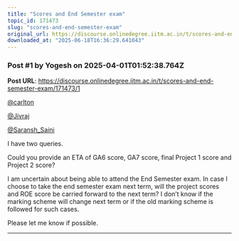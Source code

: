 ```yaml
---
title: "Scores and End Semester exam"
topic_id: 171473
slug: "scores-and-end-semester-exam"
original_url: https://discourse.onlinedegree.iitm.ac.in/t/scores-and-end-semester-exam/171473
downloaded_at: "2025-06-18T16:36:29.641043"
---
```


### Post #1 by Yogesh on 2025-04-01T01:52:38.764Z
**Post URL**: https://discourse.onlinedegree.iitm.ac.in/t/scores-and-end-semester-exam/171473/1

[@carlton](/u/carlton)

[@Jivraj](/u/jivraj)

[@Saransh_Saini](/u/saransh_saini)

I have two queries.

Could you provide an ETA of GA6 score, GA7 score, final Project 1 score and Project 2 score?

I am uncertain about being able to attend the End Semester exam. In case I choose to take the end semester exam next term, will the project scores and ROE score be carried forward to the next term? I don’t know if the marking scheme will change next term or if the old marking scheme is followed for such cases.

Please let me know if possible.

---
